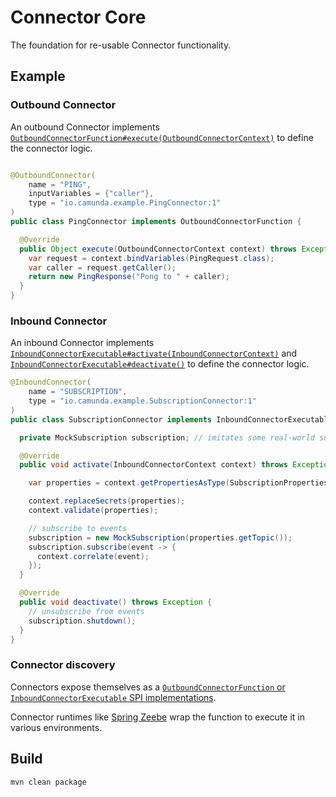 # Connector Core

The foundation for re-usable Connector functionality.

## Example

### Outbound Connector

An outbound Connector implements [`OutboundConnectorFunction#execute(OutboundConnectorContext)`](./src/main/java/io/camunda/connector/api/outbound/OutboundConnectorFunction.java) to define the connector logic.

```java

@OutboundConnector(
    name = "PING",
    inputVariables = {"caller"},
    type = "io.camunda.example.PingConnector:1"
)
public class PingConnector implements OutboundConnectorFunction {

  @Override
  public Object execute(OutboundConnectorContext context) throws Exception {
    var request = context.bindVariables(PingRequest.class);
    var caller = request.getCaller();
    return new PingResponse("Pong to " + caller);
  }
}
```

### Inbound Connector

An inbound Connector implements [`InboundConnectorExecutable#activate(InboundConnectorContext)`](./src/main/java/io/camunda/connector/api/inbound/InboundConnectorExecutable.java) and [`InboundConnectorExecutable#deactivate()`](./src/main/java/io/camunda/connector/api/inbound/InboundConnectorExecutable.java) to define the connector logic.

```java
@InboundConnector(
    name = "SUBSCRIPTION",
    type = "io.camunda.example.SubscriptionConnector:1"
)
public class SubscriptionConnector implements InboundConnectorExecutable {

  private MockSubscription subscription; // imitates some real-world subscription

  @Override
  public void activate(InboundConnectorContext context) throws Exception {

    var properties = context.getPropertiesAsType(SubscriptionProperties.class);

    context.replaceSecrets(properties);
    context.validate(properties);

    // subscribe to events
    subscription = new MockSubscription(properties.getTopic());
    subscription.subscribe(event -> {
      context.correlate(event);
    });
  }

  @Override
  public void deactivate() throws Exception {
    // unsubscribe from events
    subscription.shutdown();
  }
}
```

### Connector discovery

Connectors expose themselves as a [`OutboundConnectorFunction` or `InboundConnectorExecutable` SPI implementations](https://docs.oracle.com/javase/8/docs/api/java/util/ServiceLoader.html).

Connector runtimes like [Spring Zeebe](https://github.com/camunda-community-hub/spring-zeebe#run-outboundconnectors) wrap the function to execute it in various environments.


## Build

```bash
mvn clean package
```
